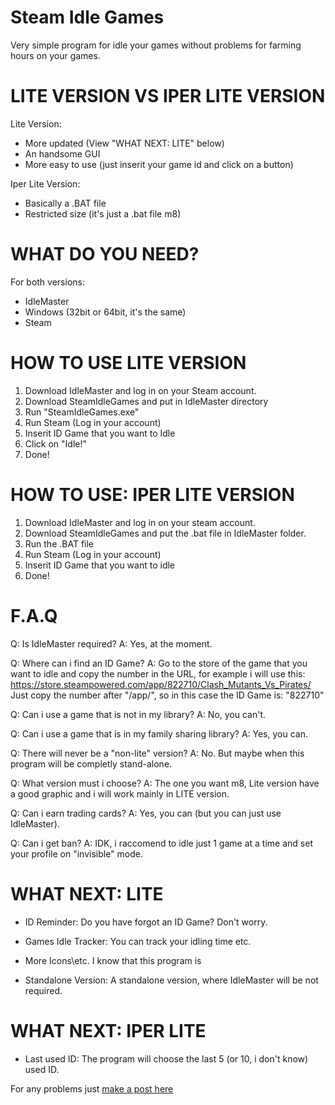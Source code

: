 # Steam Idle Games
Very simple program for idle your games without problems for farming hours on your games.

# LITE VERSION VS IPER LITE VERSION

Lite Version:
- More updated (View "WHAT NEXT: LITE" below)
- An handsome GUI
- More easy to use (just inserit your game id and click on a button)

Iper Lite Version:
- Basically a .BAT file
- Restricted size (it's just a .bat file m8)

# WHAT DO YOU NEED?

For both versions:
- IdleMaster
- Windows (32bit or 64bit, it's the same)
- Steam

# HOW TO USE LITE VERSION

1. Download IdleMaster and log in on your Steam account.
2. Download SteamIdleGames and put in IdleMaster directory
3. Run "SteamIdleGames.exe"
4. Run Steam (Log in your account)
5. Inserit ID Game that you want to Idle
6. Click on "Idle!"
7. Done!

# HOW TO USE: IPER LITE VERSION

1. Download IdleMaster and log in on your steam account.
2. Download SteamIdleGames and put the .bat file in IdleMaster folder.
3. Run the .BAT file
4. Run Steam (Log in your account)
5. Inserit ID Game that you want to idle
6. Done!

# F.A.Q

Q: Is IdleMaster required?
A: Yes, at the moment.

Q: Where can i find an ID Game?
A: Go to the store of the game that you want to idle and copy the number in the URL, for example i will use this: https://store.steampowered.com/app/822710/Clash_Mutants_Vs_Pirates/
Just copy the number after "/app/", so in this case the ID Game is: "822710"

Q: Can i use a game that is not in my library?
A: No, you can't.

Q: Can i use a game that is in my family sharing library?
A: Yes, you can.

Q: There will never be a "non-lite" version?
A: No. But maybe when this program will be completly stand-alone.

Q: What version must i choose?
A: The one you want m8, Lite version have a good graphic and i will work mainly in LITE version.

Q: Can i earn trading cards?
A: Yes, you can (but you can just use IdleMaster).

Q: Can i get ban?
A: IDK, i raccomend to idle just 1 game at a time and set your profile on "invisible" mode.

# WHAT NEXT: LITE

- ID Reminder:
Do you have forgot an ID Game? Don't worry.

- Games Idle Tracker:
You can track your idling time etc.

- More Icons\etc.
I know that this program is 

- Standalone Version:
A standalone version, where IdleMaster will be not required.

# WHAT NEXT: IPER LITE

- Last used ID:
The program will choose the last 5 (or 10, i don't know) used ID.

For any problems just [make a post here](https://github.com/lilsickdude/Steam-Idle-Games/issues)